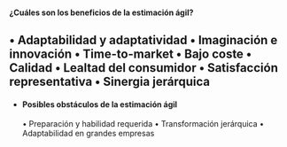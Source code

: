 #### ¿Cuáles son los beneficios de la estimación ágil?
• Adaptabilidad y adaptatividad
• Imaginación e innovación
• Time-to-market
• Bajo coste
• Calidad
• Lealtad del consumidor
• Satisfacción representativa
• Sinergia jerárquica
-
- #### Posibles obstáculos de la estimación ágil
  • Preparación y habilidad requerida
  • Transformación jerárquica
  • Adaptabilidad en grandes empresas